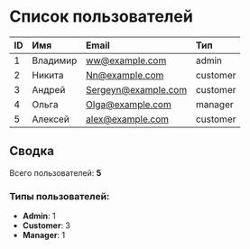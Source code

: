 # Список пользователей

| ID | Имя | Email | Тип |
|:---|:----|:------|:-----|
| 1 | Владимир | ww@example.com | admin |
| 2 | Никита | Nn@example.com | customer |
| 3 | Андрей | Sergeyn@example.com | customer |
| 4 | Ольга | Olga@example.com | manager |
| 5 | Алексей | alex@example.com | customer |

## Сводка

Всего пользователей: **5**

### Типы пользователей:

* **Admin**: 1
* **Customer**: 3
* **Manager**: 1
